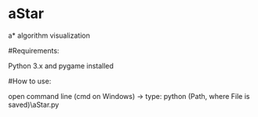 # aStar
 a* algorithm visualization

#Requirements: 

Python 3.x and pygame installed

#How to use:

open command line (cmd on Windows) -> type: python (Path, where File is saved)\aStar.py